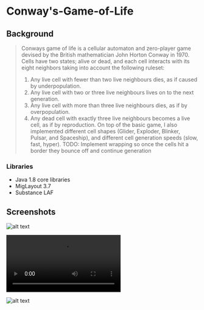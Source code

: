 # Conway's-Game-of-Life

## Background
> Conways game of life is a cellular automaton and zero-player game devised by the British mathematician John Horton Conway in 1970. 
> Cells have two states; alive or dead, and each cell interacts with its eight neighbors taking into account the following ruleset:
> 1) Any live cell with fewer than two live neighbours dies, as if caused by underpopulation.
> 2) Any live cell with two or three live neighbours lives on to the next generation.
> 3) Any live cell with more than three live neighbours dies, as if by overpopulation.
> 4) Any dead cell with exactly three live neighbours becomes a live cell, as if by reproduction.
> On top of the basic game, I also implemented different cell shapes (Glider, Exploder, Blinker, Pulsar, and Spaceship), and different cell generation speeds (slow, fast, hyper).
> TODO: Implement wrapping so once the cells hit a border they bounce off and continue generation

### Libraries
* Java 1.8 core libraries
* MigLayout 3.7
* Substance LAF

## Screenshots
![alt text](https://i.gyazo.com/7e689d82e0e416be9e0a3488e1dd4bcf.png "")

![alt text](https://i.gyazo.com/07fa1da03637e870b13e2c0f197d4020.mp4 "")

![alt text](https://i.gyazo.com/1a0987391415fd204534ff7f10ad08b3.png "")
